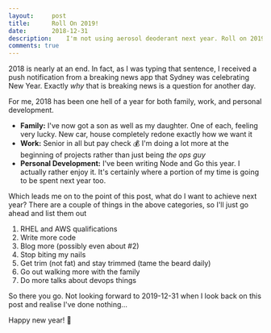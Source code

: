 ```yaml
---
layout:     post
title:      Roll On 2019!
date:       2018-12-31
description:    I'm not using aerosol deoderant next year. Roll on 2019!
comments: true
---
```


2018 is nearly at an end. In fact, as I was typing that sentence, I received a push notification from a breaking news app that Sydney was celebrating New Year. Exactly _why_ that is breaking news is a question for another day.

For me, 2018 has been one hell of a year for both family, work, and personal development.

* **Family:** I've now got a son as well as my daughter. One of each, feeling very lucky. New car, house completely redone exactly how we want it
* **Work:** Senior in all but pay check :moneybag: I'm doing a lot more at the beginning of projects rather than just being _the ops guy_
* **Personal Development:** I've been writing Node and Go this year. I actually rather enjoy it. It's certainly where a portion of my time is going to be spent next year too.

Which leads me on to the point of this post, what do I want to achieve next year? There are a couple of things in the above categories, so I'll just go ahead and list them out

1. RHEL and AWS qualifications
1. Write more code
1. Blog more (possibly even about #2)
1. Stop biting my nails
1. Get trim (not fat) and stay trimmed (tame the beard daily)
1. Go out walking more with the family
1. Do more talks about devops things

So there you go. Not looking forward to 2019-12-31 when I look back on this post and realise I've done nothing...

Happy new year! :tada:
